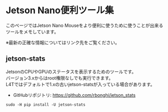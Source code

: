# Jetson Nano便利ツール集

このページではJetson Nano Mouseをより便利に使うために使うことが出来るツールをメモしています。

※最新の正確な情報についてはリンク先をご覧ください。

## jetson-stats

JetsonのCPUやGPUのステータスを表示するためのツールです。  
バージョン3.xからはroot権限なしでも実行できます。  
L4Tではデフォルトで1.xの古いjetson-statsが入っている場合があります。

* GitHubリポジトリ: https://github.com/rbonghi/jetson_stats

```
sudo -H pip install -U jetson-stats
```
